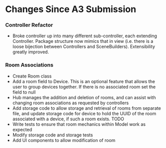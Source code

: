# Changes Since A3 Submission

### Controller Refactor
* Broke controller up into many different sub-controller, each extending Controller. Package structure now mimics that in view (i.e. there is a loose bijection between Controllers and SceneBuilders). Extensibility greatly improved.

### Room Associations
* Create Room class 
* Add a room field to Device. This is an optional feature that allows the user to group devices together. If there is no associated room set the field to null
* Hub manages the addition and deletion of rooms, and can assist with changing room associations as requested by controllers
* Add storage code to allow storage and retrieval of rooms from separate file, and update storage code for device to hold the UUID of the room associated with a device, if such a room exists.
TODO 
* Write tests to ensure that room mechanics within Model work as expected
* Modify storage code and storage tests
* Add UI components to allow modification of room 